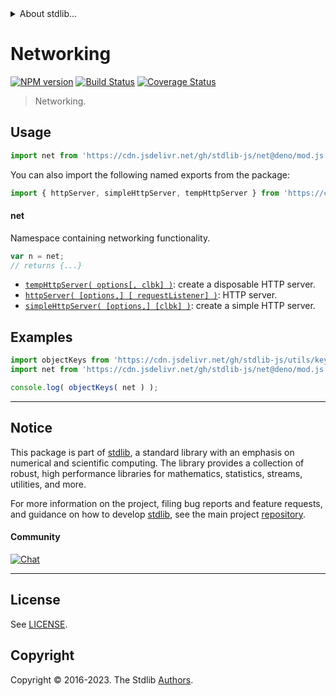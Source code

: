 <!--

@license Apache-2.0

Copyright (c) 2018 The Stdlib Authors.

Licensed under the Apache License, Version 2.0 (the "License");
you may not use this file except in compliance with the License.
You may obtain a copy of the License at

   http://www.apache.org/licenses/LICENSE-2.0

Unless required by applicable law or agreed to in writing, software
distributed under the License is distributed on an "AS IS" BASIS,
WITHOUT WARRANTIES OR CONDITIONS OF ANY KIND, either express or implied.
See the License for the specific language governing permissions and
limitations under the License.

-->


<details>
  <summary>
    About stdlib...
  </summary>
  <p>We believe in a future in which the web is a preferred environment for numerical computation. To help realize this future, we've built stdlib. stdlib is a standard library, with an emphasis on numerical and scientific computation, written in JavaScript (and C) for execution in browsers and in Node.js.</p>
  <p>The library is fully decomposable, being architected in such a way that you can swap out and mix and match APIs and functionality to cater to your exact preferences and use cases.</p>
  <p>When you use stdlib, you can be absolutely certain that you are using the most thorough, rigorous, well-written, studied, documented, tested, measured, and high-quality code out there.</p>
  <p>To join us in bringing numerical computing to the web, get started by checking us out on <a href="https://github.com/stdlib-js/stdlib">GitHub</a>, and please consider <a href="https://opencollective.com/stdlib">financially supporting stdlib</a>. We greatly appreciate your continued support!</p>
</details>

# Networking

[![NPM version][npm-image]][npm-url] [![Build Status][test-image]][test-url] [![Coverage Status][coverage-image]][coverage-url] <!-- [![dependencies][dependencies-image]][dependencies-url] -->

> Networking.



<section class="usage">

## Usage

```javascript
import net from 'https://cdn.jsdelivr.net/gh/stdlib-js/net@deno/mod.js';
```

You can also import the following named exports from the package:

```javascript
import { httpServer, simpleHttpServer, tempHttpServer } from 'https://cdn.jsdelivr.net/gh/stdlib-js/net@deno/mod.js';
```

#### net

Namespace containing networking functionality.

```javascript
var n = net;
// returns {...}
```

<!-- <toc pattern="*"> -->

<div class="namespace-toc">

-   <span class="signature">[`tempHttpServer( options[, clbk] )`][@stdlib/net/disposable-http-server]</span><span class="delimiter">: </span><span class="description">create a disposable HTTP server.</span>
-   <span class="signature">[`httpServer( [options,] [ requestListener] )`][@stdlib/net/http-server]</span><span class="delimiter">: </span><span class="description">HTTP server.</span>
-   <span class="signature">[`simpleHttpServer( [options,] [clbk] )`][@stdlib/net/simple-http-server]</span><span class="delimiter">: </span><span class="description">create a simple HTTP server.</span>

</div>

<!-- </toc> -->

</section>

<!-- /.usage -->

<section class="examples">

## Examples

<!-- TODO: better examples -->

<!-- eslint no-undef: "error" -->

```javascript
import objectKeys from 'https://cdn.jsdelivr.net/gh/stdlib-js/utils/keys@deno/mod.js';
import net from 'https://cdn.jsdelivr.net/gh/stdlib-js/net@deno/mod.js';

console.log( objectKeys( net ) );
```

</section>

<!-- /.examples -->

<!-- Section for related `stdlib` packages. Do not manually edit this section, as it is automatically populated. -->

<section class="related">

</section>

<!-- /.related -->

<!-- Section for all links. Make sure to keep an empty line after the `section` element and another before the `/section` close. -->


<section class="main-repo" >

* * *

## Notice

This package is part of [stdlib][stdlib], a standard library with an emphasis on numerical and scientific computing. The library provides a collection of robust, high performance libraries for mathematics, statistics, streams, utilities, and more.

For more information on the project, filing bug reports and feature requests, and guidance on how to develop [stdlib][stdlib], see the main project [repository][stdlib].

#### Community

[![Chat][chat-image]][chat-url]

---

## License

See [LICENSE][stdlib-license].


## Copyright

Copyright &copy; 2016-2023. The Stdlib [Authors][stdlib-authors].

</section>

<!-- /.stdlib -->

<!-- Section for all links. Make sure to keep an empty line after the `section` element and another before the `/section` close. -->

<section class="links">

[npm-image]: http://img.shields.io/npm/v/@stdlib/net.svg
[npm-url]: https://npmjs.org/package/@stdlib/net

[test-image]: https://github.com/stdlib-js/net/actions/workflows/test.yml/badge.svg?branch=v0.1.0
[test-url]: https://github.com/stdlib-js/net/actions/workflows/test.yml?query=branch:v0.1.0

[coverage-image]: https://img.shields.io/codecov/c/github/stdlib-js/net/main.svg
[coverage-url]: https://codecov.io/github/stdlib-js/net?branch=main

<!--

[dependencies-image]: https://img.shields.io/david/stdlib-js/net.svg
[dependencies-url]: https://david-dm.org/stdlib-js/net/main

-->

[chat-image]: https://img.shields.io/gitter/room/stdlib-js/stdlib.svg
[chat-url]: https://app.gitter.im/#/room/#stdlib-js_stdlib:gitter.im

[stdlib]: https://github.com/stdlib-js/stdlib

[stdlib-authors]: https://github.com/stdlib-js/stdlib/graphs/contributors

[umd]: https://github.com/umdjs/umd
[es-module]: https://developer.mozilla.org/en-US/docs/Web/JavaScript/Guide/Modules

[deno-url]: https://github.com/stdlib-js/net/tree/deno
[umd-url]: https://github.com/stdlib-js/net/tree/umd
[esm-url]: https://github.com/stdlib-js/net/tree/esm
[branches-url]: https://github.com/stdlib-js/net/blob/main/branches.md

[stdlib-license]: https://raw.githubusercontent.com/stdlib-js/net/main/LICENSE

<!-- <toc-links> -->

[@stdlib/net/disposable-http-server]: https://github.com/stdlib-js/net/tree/main/disposable-http-server

[@stdlib/net/http-server]: https://github.com/stdlib-js/net/tree/main/http-server

[@stdlib/net/simple-http-server]: https://github.com/stdlib-js/net/tree/main/simple-http-server

<!-- </toc-links> -->

</section>

<!-- /.links -->
